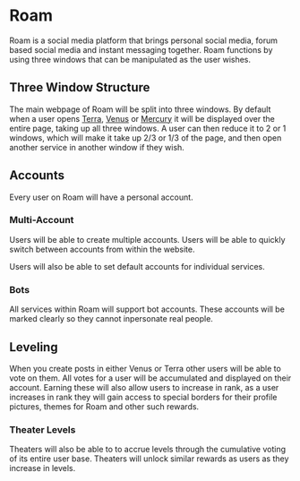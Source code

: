 # Roam

Roam is a social media platform that brings personal social media, forum based social media and instant messaging together. Roam functions by using three windows that can be manipulated as the user wishes.

## Three Window Structure

The main webpage of Roam will be split into three windows. By default when a user opens [Terra](analysis-Terra.md), [Venus](analysis-Venus.md) or [Mercury](analysis-Mercury.md) it will be displayed over the entire page, taking up all three windows. A user can then reduce it to 2 or 1 windows, which will make it take up 2/3 or 1/3 of the page, and then open another service in another window if they wish.

## Accounts

Every user on Roam will have a personal account.

### Multi-Account

Users will be able to create multiple accounts. Users will be able to quickly switch between accounts from within the website.

Users will also be able to set default accounts for individual services.

### Bots

All services within Roam will support bot accounts. These accounts will be marked clearly so they cannot inpersonate real people.

## Leveling

When you create posts in either Venus or Terra other users will be able to vote on them. All votes for a user will be accumulated and displayed on their account. Earning these will also allow users to increase in rank, as a user increases in rank they will gain access to special borders for their profile pictures, themes for Roam and other such rewards.

### Theater Levels

Theaters will also be able to to accrue levels through the cumulative voting of its entire user base. Theaters will unlock similar rewards as users as they increase in levels.
